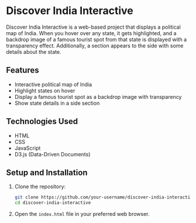 # Discover India Interactive

Discover India Interactive is a web-based project that displays a political map of India. When you hover over any state, it gets highlighted, and a backdrop image of a famous tourist spot from that state is displayed with a transparency effect. Additionally, a section appears to the side with some details about the state.

## Features

- Interactive political map of India
- Highlight states on hover
- Display a famous tourist spot as a backdrop image with transparency
- Show state details in a side section

## Technologies Used

- HTML
- CSS
- JavaScript
- D3.js (Data-Driven Documents)

## Setup and Installation

1. Clone the repository:
    ```bash
    git clone https://github.com/your-username/discover-india-interactive.git
    cd discover-india-interactive
    ```

2. Open the `index.html` file in your preferred web browser.


